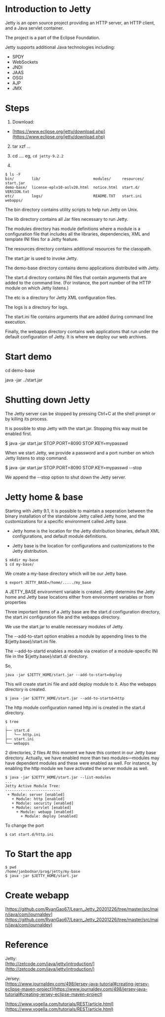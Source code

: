 # Introduction to Jetty   
Jetty is an open source project providing an HTTP server, an HTTP client, and a Java servlet container. 

The project is a part of the Eclipse Foundation. 

Jetty supports additional Java technologies including: 
* SPDY
* WebSockets
* JNDI
* JAAS
* OSGI
* AJP
* JMX

# Steps
1. Download:    
* [https://www.eclipse.org/jetty/download.php](https://www.eclipse.org/jetty/download.php)

2. tar xzf ...

3. cd .... eg, `cd jetty-9.2.2`

4. 

```
$ ls -F
bin/        lib/                        modules/     resources/  start.jar
demo-base/  license-eplv10-aslv20.html  notice.html  start.d/    VERSION.txt
etc/        logs/                       README.TXT   start.ini   webapps/
```
The bin directory contains utility scripts to help run Jetty on Unix. 

The lib directory contains all Jar files necessary to run Jetty. 

The modules directory has module definitions where a module is a configuration file that includes all the libraries, dependencies, XML and template INI files for a Jetty feature. 

The resources directory contains additional resources for the classpath. 

The start.jar is used to invoke Jetty. 

The demo-base directory contains demo applications distributed with Jetty. 

The start.d directory contains INI files that contain arguments that are added to the command line. (For instance, the port number of the HTTP module on which Jetty listens.) 

The etc is a directory for Jetty XML configuration files. 

The logs is a directory for logs. 

The start.ini file contains arguments that are added during command line execution. 

Finally, the webapps directory contains web applications that run under the default configuration of Jetty. It is where we deploy our web archives.

# Start demo

cd demo-base

java -jar ../start.jar


# Shutting down Jetty
The Jetty server can be stopped by pressing Ctrl+C at the shell prompt or by killing its process.

It is possible to stop Jetty with the start.jar. Stopping this way must be enabled first.

$ java -jar start.jar STOP.PORT=8090 STOP.KEY=mypasswd 

When we start Jetty, we provide a password and a port number on which Jetty listens to stop command.

$ java -jar start.jar STOP.PORT=8090 STOP.KEY=mypasswd --stop

 
We append the --stop option to shut down the Jetty server.


# Jetty home & base

Starting with Jetty 9.1, it is possible to maintain a seperation between the binary installation of the standalone Jetty called Jetty home, and the customizations for a specific environment called Jetty base. 


* Jetty home is the location for the Jetty distribution binaries, default XML configurations, and default module definitions. 

* Jetty base is the location for configurations and customizations to the Jetty distribution.

```
$ mkdir my-base
$ cd my-base/
```

We create a my-base directory which will be our Jetty base. 

```
$ export JETTY_BASE=/home/...../my_base

```

A JETTY_BASE environment variable is created. Jetty determins the Jetty home and Jetty base locations either from environment variables or from properties

Three important items of a Jetty base are the start.d configuration directory, the start.ini configuration file and the webapps directory. 

We use the start.jar to enable necessary modules of Jetty. 

The --add-to-start option enables a module by appending lines to the ${jetty.base}/start.ini file. 

The --add-to-startd enables a module via creation of a module-specific INI file in the ${jetty.base}/start.d/ directory. 

So, 
```
java -jar $JETTY_HOME/start.jar --add-to-start=deploy
```

This will create start.ini file and add deploy module to it. Also the webapps directory is created. 


```
$ java -jar $JETTY_HOME/start.jar --add-to-startd=http

```

The http module configuration named http.ini is created in the start.d directory.

```
$ tree
.
├── start.d
│   └── http.ini
├── start.ini
└── webapps
```
2 directories, 2 files
At this moment we have this content in our Jetty base directory. Actually, we have enabled more than two modules—modules may have dependent modules and these were enabled as well. For instance, by enabling the http module we have activated the server module as well.
```
$ java -jar $JETTY_HOME/start.jar --list-modules
...
Jetty Active Module Tree:
-------------------------
 + Module: server [enabled]
   + Module: http [enabled]
   + Module: security [enabled]
   + Module: servlet [enabled]
     + Module: webapp [enabled]
       + Module: deploy [enabled]
```

To change the port
```
$ cat start.d/http.ini 
```

# To Start the app 
```
$ pwd
/home/janbodnar/prog/jetty/my-base
$ java -jar $JETTY_HOME/start.jar
```

# Create webapp
[https://github.com/RyanGao67/Learn_Jetty_20201226/tree/master/src/main/java/com/journaldev](https://github.com/RyanGao67/Learn_Jetty_20201226/tree/master/src/main/java/com/journaldev)

# Reference
Jetty:   
[http://zetcode.com/java/jetty/introduction/](http://zetcode.com/java/jetty/introduction/)

Jersey:    
[https://www.journaldev.com/498/jersey-java-tutorial#creating-jersey-eclipse-maven-project](https://www.journaldev.com/498/jersey-java-tutorial#creating-jersey-eclipse-maven-project)


[https://www.vogella.com/tutorials/REST/article.html](https://www.vogella.com/tutorials/REST/article.html)

